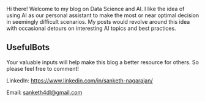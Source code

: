 Hi there! Welcome to my blog on Data Science and AI. I like the idea of using AI as our personal assistant to make the most or near optimal decision in seemingly difficult scenarios. My posts would revolve around this idea with occasional detours on interesting AI topics and best practices.

## UsefulBots

Your valuable inputs will help make this blog a better resource for others. So please feel free to comment!

LinkedIn: https://www.linkedin.com/in/sanketh-nagarajan/

Email: sanketh4dl@gmail.com







